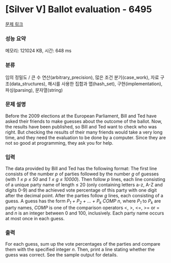 # [Silver V] Ballot evaluation - 6495 

[문제 링크](https://www.acmicpc.net/problem/6495) 

### 성능 요약

메모리: 121024 KB, 시간: 648 ms

### 분류

임의 정밀도 / 큰 수 연산(arbitrary_precision), 많은 조건 분기(case_work), 자료 구조(data_structures), 해시를 사용한 집합과 맵(hash_set), 구현(implementation), 파싱(parsing), 문자열(string)

### 문제 설명

<p>Before the 2009 elections at the European Parliament, Bill and Ted have asked their friends to make guesses about the outcome of the ballot. Now, the results have been published, so Bill and Ted want to check who was right. But checking the results of their many friends would take a very long time, and they need the evaluation to be done by a computer. Since they are not so good at programming, they ask you for help.</p>

### 입력 

 <p>The data provided by Bill and Ted has the following format: The first line consists of the number <em>p</em> of parties followed by the number <em>g</em> of guesses (with <em>1 ≤ p ≤ 50</em> and <em>1 ≤ g ≤ 10000</em>). Then follow <em>p</em> lines, each line consisting of a unique party name of length ≤ 20 (only containing letters a-z, A-Z and digits 0-9) and the achieved vote percentage of this party with one digit after the decimal point. After the parties follow <em>g</em> lines, each consisting of a guess. A guess has the form <em>P<sub>1</sub> + P<sub>2</sub> + ... + P<sub>k</sub> COMP n</em>, where <em>P<sub>1</sub></em> to <em>P<sub>k</sub></em> are party names, <em>COMP</em> is one of the comparison operators <, >, <=, >= or = and <em>n</em> is an integer between 0 and 100, inclusively. Each party name occurs at most once in each guess.</p>

### 출력 

 <p>For each guess, sum up the vote percentages of the parties and compare them with the specified integer <em>n</em>. Then, print a line stating whether the guess was correct. See the sample output for details.</p>

